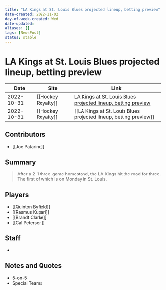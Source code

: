 ```yaml
---
title: "LA Kings at St. Louis Blues projected lineup, betting preview"
date-created: 2022-11-02
day-of-week-created: Wed
date-updated: 
aliases: []
tags: [NewsPost]
status: stable
---
```


# LA Kings at St. Louis Blues projected lineup, betting preview

| Date       | Site               | Link                                                                                                                                                               |
| ---------- | ------------------ | ------------------------------------------------------------------------------------------------------------------------------------------------------------------ |
| 2022-10-31 | [[Hockey Royalty]] | [LA Kings at St. Louis Blues projected lineup, betting preview](https://hockeyroyalty.com/2022/10/31/la-kings-at-st-louis-blues-projected-lineup-betting-preview/) |
| 2022-10-31 | [[Hockey Royalty]] | [[LA Kings at St. Louis Blues projected lineup, betting preview]]                                                                                                  |

## Contributors
- [[Joe Patarino]]


## Summary
> After a 2-1 three-game homestand, the LA Kings hit the road for three. The first of which is on Monday in St. Louis.


## Players
- [[Quinton Byfield]]
- [[Rasmus Kupari]]
- [[Brandt Clarke]]
- [[Cal Petersen]]


## Staff
- 


## Notes and Quotes
- 5-on-5
- Special Teams

